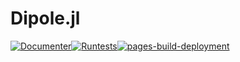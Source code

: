 # Dipole.jl

[![Documenter](https://github.com/vmkhit/Dipole/actions/workflows/Documenter.yml/badge.svg)](https://github.com/vmkhit/Dipole/actions/workflows/Documenter.yml)[![Runtests](https://github.com/vmkhit/Dipole/actions/workflows/Runtests.yml/badge.svg)](https://github.com/vmkhit/Dipole/actions/workflows/Runtests.yml)[![pages-build-deployment](https://github.com/vmkhit/Dipole/actions/workflows/pages/pages-build-deployment/badge.svg)](https://github.com/vmkhit/Dipole/actions/workflows/pages/pages-build-deployment)
